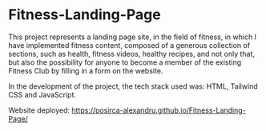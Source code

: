 # Fitness-Landing-Page

This project represents a landing page site, in the field of fitness, in which I have implemented fitness content, composed of a generous collection of sections, such as health, fitness videos, healthy recipes, and not only that, but also the possibility for anyone to become a member of the existing Fitness Club by filling in a form on the website.

In the development of the project, the tech stack used was: HTML, Tailwind CSS and JavaScript.

Website deployed: https://posirca-alexandru.github.io/Fitness-Landing-Page/

